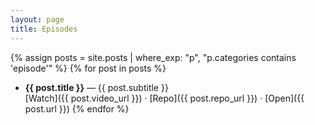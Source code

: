 ```yaml
---
layout: page
title: Episodes
---
```


{% assign posts = site.posts | where_exp: "p", "p.categories contains 'episode'" %}
{% for post in posts %}
- **{{ post.title }}** — {{ post.subtitle }}  
  [Watch]({{ post.video_url }}) · [Repo]({{ post.repo_url }}) · [Open]({{ post.url }})
{% endfor %}
